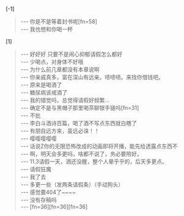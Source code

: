 
[-1] 
>--- 你是不是等着封书呢[fn=58]<br>
>--- 我也想和你喝一杯<br>

[1] 
>--- 好好好 只要不是闹心抑郁请假怎么都好<br>
>--- 少喝点，对身体不好哦<br>
>--- 为什么前几章都没有本章说啊<br>
>--- 你亲戚真多，富在深山有远亲。啧啧啧。来找你借钱吧。<br>
>--- 原来是喝酒了<br>
>--- 糖尿病该戒酒了<br>
>--- 我的错觉吗，总觉得请假好频繁…<br>
>--- 确定不是与黑帽子那里喝茶聊银手链吗[fn=31]<br>
>--- 不批<br>
>--- 李白斗酒诗百篇，喝了酒不写点东西就白瞎了<br>
>--- 有朋自远方来，虽远必诛！！<br>
>--- 嘤嘤嘤嘤嘤<br>
>--- 话说Z你的无限恐怖改成的动画即将开播，能先给透露点东西不<br>
>--- 啊，明天会多更吗，啥都不说了，务必要陪好。<br>
>--- 11.3请假一天，酒还没醒，整个人晕乎乎的，后天多更点。<br>
>--- 请假狂魔<br>
>--- 我了去<br>
>--- 多更一些（发两条请假条）（手动狗头）<br>
>--- 感觉要404了~~~~<br>
>--- 没有存稿吗<br>
>--- [fn=36][fn=36][fn=36]<br>

